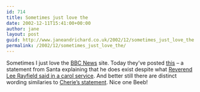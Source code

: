 ```yaml
---
id: 714
title: Sometimes just love the
date: 2002-12-11T15:41:00+00:00
author: jane
layout: post
guid: http://www.janeandrichard.co.uk/2002/12/sometimes_just_love_the
permalink: /2002/12/sometimes_just_love_the/
---
```

Sometimes I just love the [BBC News](http://news.bbc.co.uk/) site. Today they&#8217;ve posted [this](http://news.bbc.co.uk/1/hi/uk/2565041.stm) &#8211; a statement from Santa explaining that he does exist despite what [Reverend Lee Rayfield said in a carol service](http://news.bbc.co.uk/1/hi/england/2562109.stm). And better still there are distinct wording similaries to [Cherie&#8217;s statement](http://news.bbc.co.uk/1/hi/uk_politics/2563751.stm). Nice one Beeb!